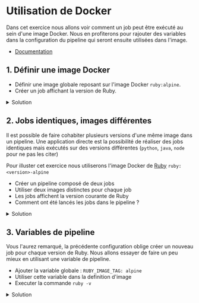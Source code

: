 # Utilisation de Docker

Dans cet exercice nous allons voir comment un job peut être exécuté au sein d'une image Docker. 
Nous en profiterons pour rajouter des variables dans la configuration du pipeline qui seront ensuite utilisées dans l'image.

* [Documentation](https://docs.gitlab.com/ee/ci/docker/README.html)

## 1. Définir une image Docker
    
* Définir une image globale reposant sur l'image Docker `ruby:alpine`.  
* Créer un job affichant la version de Ruby.

<details>
<summary>Solution</summary>
<p>

```yaml
image: ruby:alpine
    
myRubyTest:
  stage: test
  script:
    - ruby -v
```

</p>
</details>

## 2. Jobs identiques, images différentes 

Il est possible de faire cohabiter plusieurs versions d'une même image dans un pipeline.
Une application directe est la possibilité de réaliser des jobs identiques mais exécutés 
sur des versions différentes (`python`, `java`, `node` pour ne pas les citer)

Pour illuster cet exercice nous utiliserons l'image Docker de [Ruby](https://hub.docker.com/_/ruby) `ruby:<version>-alpine`
 
* Créer un pipeline composé de deux jobs 
* Utiliser deux images distinctes pour chaque job
* Les jobs affichent la version courante de Ruby
* Comment ont été lancés les jobs dans le pipeline ?

<details>
<summary>Solution</summary>
<p>

```yaml
myRubyTest:2.6:
  stage: test
  image: ruby:2.6-alpine
  script:
    - ruby -v

myRubyTest:2.5:
  stage: test
  image: ruby:2.5-alpine
  script:
    - ruby -v
```

</p>
</details>

## 3. Variables de pipeline

Vous l'aurez remarqué, la précédente configuration oblige créer un nouveau job pour chaque version de Ruby.
Nous allons essayer de faire un peu mieux en utilisant une variable de pipeline.

* Ajouter la variable globale : `RUBY_IMAGE_TAG: alpine`
* Utiliser cette variable dans la definition d'image  
* Executer la commande `ruby -v`

<details>
<summary>Solution</summary>
<p>

```yaml
variables:
  RUBY_IMAGE_TAG: alpine

myRubyTest:
  stage: test
  variables:
    RUBY_IMAGE: ruby:${RUBY_IMAGE_TAG}
  image: $RUBY_IMAGE
  script:
    - ruby -v
```

* Utiliser le lanceur de pipeline manuel en redefinissant la variable `RUBY_IMAGE_TAG` avec `2.5-alpine`

<details>
<summary>Solution</summary>
<p>

<p>
<img src="pipeline-run.png" height="200">
</p> 

<p>
<img src="pipeline-params.png" height="200">
</p> 

</p>
</details>

[< Previous](../exercice_1/README.md) | [Home](../README.md) | [Next >](../exercice_3/README.md)